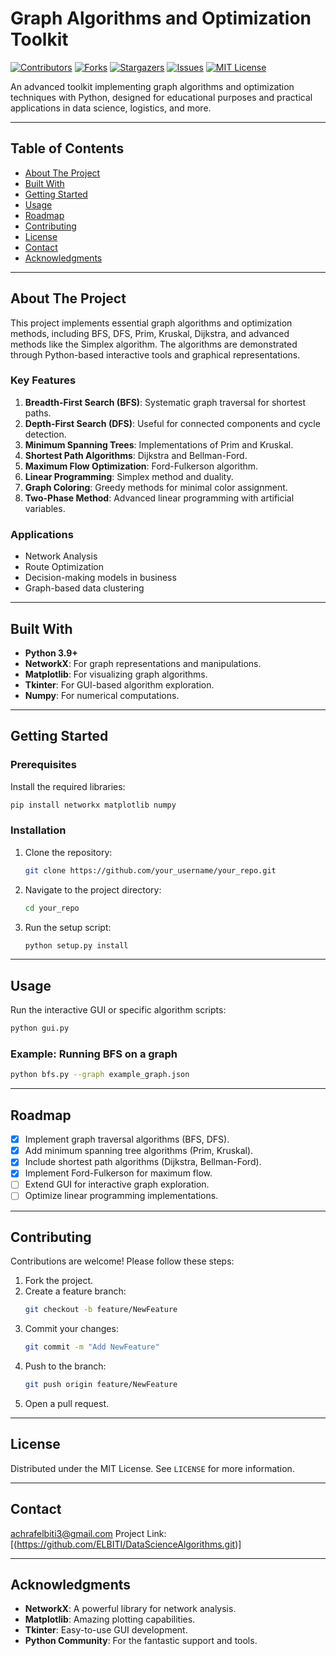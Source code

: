 
# **Graph Algorithms and Optimization Toolkit**

[![Contributors](https://img.shields.io/github/contributors/your_username/your_repo.svg)](https://github.com/your_username/your_repo/graphs/contributors)
[![Forks](https://img.shields.io/github/forks/your_username/your_repo.svg)](https://github.com/your_username/your_repo/network/members)
[![Stargazers](https://img.shields.io/github/stars/your_username/your_repo.svg)](https://github.com/your_username/your_repo/stargazers)
[![Issues](https://img.shields.io/github/issues/your_username/your_repo.svg)](https://github.com/your_username/your_repo/issues)
[![MIT License](https://img.shields.io/github/license/your_username/your_repo.svg)](https://github.com/your_username/your_repo/blob/main/LICENSE)

An advanced toolkit implementing graph algorithms and optimization techniques with Python, designed for educational purposes and practical applications in data science, logistics, and more.

---

## **Table of Contents**

- [About The Project](#about-the-project)
- [Built With](#built-with)
- [Getting Started](#getting-started)
- [Usage](#usage)
- [Roadmap](#roadmap)
- [Contributing](#contributing)
- [License](#license)
- [Contact](#contact)
- [Acknowledgments](#acknowledgments)

---

## **About The Project**

This project implements essential graph algorithms and optimization methods, including BFS, DFS, Prim, Kruskal, Dijkstra, and advanced methods like the Simplex algorithm. The algorithms are demonstrated through Python-based interactive tools and graphical representations.

### **Key Features**
1. **Breadth-First Search (BFS)**: Systematic graph traversal for shortest paths.
2. **Depth-First Search (DFS)**: Useful for connected components and cycle detection.
3. **Minimum Spanning Trees**: Implementations of Prim and Kruskal.
4. **Shortest Path Algorithms**: Dijkstra and Bellman-Ford.
5. **Maximum Flow Optimization**: Ford-Fulkerson algorithm.
6. **Linear Programming**: Simplex method and duality.
7. **Graph Coloring**: Greedy methods for minimal color assignment.
8. **Two-Phase Method**: Advanced linear programming with artificial variables.

### **Applications**
- Network Analysis
- Route Optimization
- Decision-making models in business
- Graph-based data clustering

---

## **Built With**
- **Python 3.9+**
- **NetworkX**: For graph representations and manipulations.
- **Matplotlib**: For visualizing graph algorithms.
- **Tkinter**: For GUI-based algorithm exploration.
- **Numpy**: For numerical computations.

---

## **Getting Started**

### **Prerequisites**
Install the required libraries:
```bash
pip install networkx matplotlib numpy
```

### **Installation**
1. Clone the repository:
   ```bash
   git clone https://github.com/your_username/your_repo.git
   ```
2. Navigate to the project directory:
   ```bash
   cd your_repo
   ```
3. Run the setup script:
   ```bash
   python setup.py install
   ```

---

## **Usage**

Run the interactive GUI or specific algorithm scripts:
```bash
python gui.py
```

### Example: Running BFS on a graph
```bash
python bfs.py --graph example_graph.json
```

---

## **Roadmap**

- [x] Implement graph traversal algorithms (BFS, DFS).
- [x] Add minimum spanning tree algorithms (Prim, Kruskal).
- [x] Include shortest path algorithms (Dijkstra, Bellman-Ford).
- [x] Implement Ford-Fulkerson for maximum flow.
- [ ] Extend GUI for interactive graph exploration.
- [ ] Optimize linear programming implementations.

---

## **Contributing**

Contributions are welcome! Please follow these steps:

1. Fork the project.
2. Create a feature branch:
   ```bash
   git checkout -b feature/NewFeature
   ```
3. Commit your changes:
   ```bash
   git commit -m "Add NewFeature"
   ```
4. Push to the branch:
   ```bash
   git push origin feature/NewFeature
   ```
5. Open a pull request.

---

## **License**

Distributed under the MIT License. See `LICENSE` for more information.

---

## **Contact**

achrafelbiti3@gmail.com 
Project Link: [(https://github.com/ELBITI/DataScienceAlgorithms.git)]

---

## **Acknowledgments**

- **NetworkX**: A powerful library for network analysis.
- **Matplotlib**: Amazing plotting capabilities.
- **Tkinter**: Easy-to-use GUI development.
- **Python Community**: For the fantastic support and tools.
